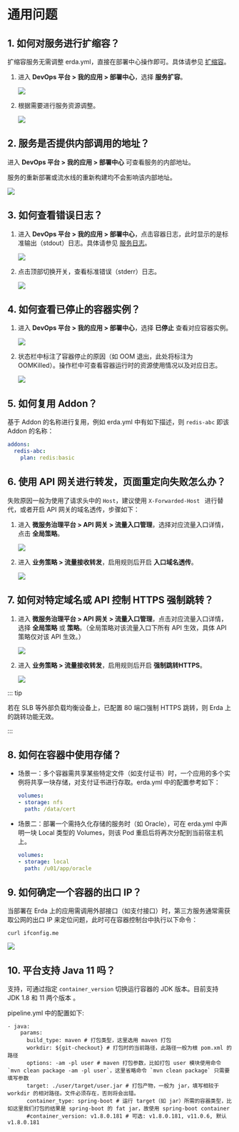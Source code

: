 # 通用问题

## 1. 如何对服务进行扩缩容？

扩缩容服务无需调整 erda.yml，直接在部署中心操作即可。具体请参见 [扩缩容](../dop/guides/deploy/management.html#扩缩容)。

1. 进入 **DevOps 平台 > 我的应用 > 部署中心**，选择 **服务扩容**。

   ![](https://terminus-paas.oss-cn-hangzhou.aliyuncs.com/paas-doc/2021/08/18/ad22311b-d268-44d5-9878-241520f0446d.png)

2. 根据需要进行服务资源调整。

   ![](https://terminus-paas.oss-cn-hangzhou.aliyuncs.com/paas-doc/2021/08/18/01f349c7-10de-4d34-a06e-608c1d40e567.png)

## 2. 服务是否提供内部调用的地址？

进入 **DevOps 平台 > 我的应用 > 部署中心** 可查看服务的内部地址。

服务的重新部署或流水线的重新构建均不会影响该内部地址。

![](https://terminus-paas.oss-cn-hangzhou.aliyuncs.com/paas-doc/2021/08/18/af0fde2f-0df6-4d3f-9e7f-0cf339d29f52.png)

## 3. 如何查看错误日志？

1. 进入 **DevOps 平台 > 我的应用 > 部署中心**，点击容器日志，此时显示的是标准输出（stdout）日志。具体请参见 [服务日志](../dop/guides/deploy/metrics_logs.html#服务日志)。

   ![](https://terminus-paas.oss-cn-hangzhou.aliyuncs.com/paas-doc/2021/08/18/f89f3bb7-ae07-4411-86ee-0e8a62933313.png)

2. 点击顶部切换开关，查看标准错误（stderr）日志。

   ![](https://terminus-paas.oss-cn-hangzhou.aliyuncs.com/paas-doc/2021/08/18/a806e6b4-9522-444d-9fab-78e681554a38.png)

## 4. 如何查看已停止的容器实例？

1. 进入 **DevOps 平台 > 我的应用 > 部署中心**，选择 **已停止** 查看对应容器实例。

   ![](https://terminus-paas.oss-cn-hangzhou.aliyuncs.com/paas-doc/2021/08/18/c58bdb73-fb0e-40ea-ac67-e9d03bfe0d2c.png)

2. 状态栏中标注了容器停止的原因（如 OOM 退出，此处将标注为 OOMKilled）。操作栏中可查看容器运行时的资源使用情况以及对应日志。

   ![](https://terminus-paas.oss-cn-hangzhou.aliyuncs.com/paas-doc/2021/08/18/b98f1dc8-e6b6-4f6f-bd73-88c81d97e943.png)

## 5. 如何复用 Addon？

基于 Addon 的名称进行复用，例如 erda.yml 中有如下描述，则 `redis-abc` 即该 Addon 的名称：

```yaml
addons:
  redis-abc:
    plan: redis:basic
```

## 6. 使用 API 网关进行转发，页面重定向失败怎么办？

失败原因一般为使用了请求头中的 `Host`，建议使用 `X-Forwarded-Host ` 进行替代，或者开启 API 网关的域名透传，步骤如下：

1. 进入 **微服务治理平台 > API 网关 > 流量入口管理**，选择对应流量入口详情，点击 **全局策略**。

   ![](https://terminus-paas.oss-cn-hangzhou.aliyuncs.com/paas-doc/2021/08/18/f774f429-247c-4325-b6cc-f34d21b71819.png)

2. 进入 **业务策略 > 流量接收转发**，启用规则后开启 **入口域名透传**。

   ![](https://terminus-paas.oss-cn-hangzhou.aliyuncs.com/paas-doc/2021/08/18/68491a06-8cf6-463f-bf2d-d73f6aa5f8bb.png)

## 7. 如何对特定域名或 API 控制 HTTPS 强制跳转？

1. 进入 **微服务治理平台 > API 网关 > 流量入口管理**，点击对应流量入口详情，选择 **全局策略** 或 **策略**。（全局策略对该流量入口下所有 API 生效，具体 API 策略仅对该 API 生效。）

   ![](https://terminus-paas.oss-cn-hangzhou.aliyuncs.com/paas-doc/2021/08/18/ecf1223c-1b3e-46e3-bed4-eadc0b4606aa.png)

2. 进入 **业务策略 > 流量接收转发**，启用规则后开启 **强制跳转HTTPS**。

   ![](https://terminus-paas.oss-cn-hangzhou.aliyuncs.com/paas-doc/2021/08/18/36df5992-764a-464c-9caf-481b1bf321f8.png)

::: tip

若在 SLB 等外部负载均衡设备上，已配置 80 端口强制 HTTPS 跳转，则 Erda 上的跳转功能无效。

:::

## 8. 如何在容器中使用存储？

* 场景一：多个容器需共享某些特定文件（如支付证书）时，一个应用的多个实例将共享一块存储，对支付证书进行存取。erda.yml 中的配置参考如下：

  ```yaml
  volumes:
  - storage: nfs
    path: /data/cert
  ```

* 场景二：部署一个需持久化存储的服务时（如 Oracle），可在 erda.yml 中声明一块 Local 类型的 Volumes，则该 Pod 重启后将再次分配到当前宿主机上。

  ```yaml
  volumes:
  - storage: local
    path: /u01/app/oracle
  ```

## 9. 如何确定一个容器的出口 IP？

当部署在 Erda 上的应用需调用外部接口（如支付接口）时，第三方服务通常需获取公网的出口 IP 来定位问题，此时可在容器控制台中执行以下命令：

```shell script
curl ifconfig.me
```

![](https://terminus-paas.oss-cn-hangzhou.aliyuncs.com/paas-doc/2021/08/18/4171251f-9165-4b7a-b4de-bcb6a52aa41d.png)

## 10. 平台支持 Java 11 吗？

支持，可通过指定 `container_version` 切换运行容器的 JDK 版本。目前支持 JDK 1.8 和 11 两个版本 。

pipeline.yml 中的配置如下:

```
- java:
    params:
      build_type: maven # 打包类型，这里选用 maven 打包
      workdir: ${git-checkout} # 打包时的当前路径，此路径一般为根 pom.xml 的路径
      options: -am -pl user # maven 打包参数，比如打包 user 模块使用命令 `mvn clean package -am -pl user`，这里省略命令 `mvn clean package` 只需要填写参数
      target: ./user/target/user.jar # 打包产物，一般为 jar，填写相较于 workdir 的相对路径。文件必须存在，否则将会出错。
      container_type: spring-boot # 运行 target（如 jar）所需的容器类型，比如这里我们打包的结果是 spring-boot 的 fat jar，故使用 spring-boot container
      #container_version: v1.8.0.181 # 可选: v1.8.0.181, v11.0.6, 默认 v1.8.0.181
```